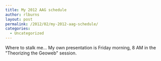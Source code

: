 ```yaml
---
title: My 2012 AAG schedule
author: rlburns
layout: post
permalink: /2012/02/my-2012-aag-schedule/
categories:
  - Uncategorized
---
```

Where to stalk me... My own presentation is Friday morning, 8 AM in the "Theorizing the Geoweb" session.